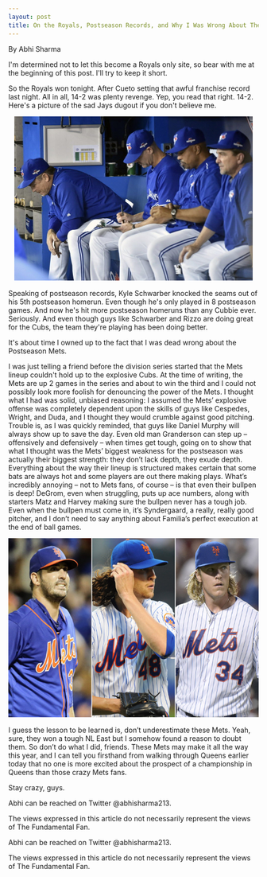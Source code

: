 ```yaml
---
layout: post
title: On the Royals, Postseason Records, and Why I Was Wrong About The Mets
---
```

By Abhi Sharma

I'm determined not to let this become a Royals only site, so bear with me at the beginning of this post. I'll try to keep it short.

So the Royals won tonight. After Cueto setting that awful franchise record last night. All in all, 14-2 was plenty revenge. Yep, you read that right. 14-2. Here's a picture of the sad Jays dugout if you don't believe me.

<p style="text-align:center;"><img src="/images/sad.jpg" alt="Cueto!" width="480" height="330"/></p>

Speaking of postseason records, Kyle Schwarber knocked the seams out of his 5th postseason homerun. Even though he's only played in 8 postseason games. And now he's hit more postseason homeruns than any Cubbie ever. Seriously. And even though guys like Schwarber and Rizzo are doing great for the Cubs, the team they're playing has been doing better.

It's about time I owned up to the fact that I was dead wrong about the Postseason Mets.

I was just telling a friend before the division series started that the Mets lineup couldn't hold up to the explosive Cubs. At the time of writing, the Mets are up 2 games in the series and about to win the third and I could not possibly look more foolish for denouncing the power of the Mets. I thought what I had was solid, unbiased reasoning: I assumed the Mets’ explosive offense was completely dependent upon the skills of guys like Cespedes, Wright, and Duda, and I thought they would crumble against good pitching. Trouble is, as I was quickly reminded, that guys like Daniel Murphy will always show up to save the day. Even old man Granderson can step up – offensively and defensively – when times get tough, going on to show that what I thought was the Mets’ biggest weakness for the postseason was actually their biggest strength: they don’t lack depth, they exude depth. Everything about the way their lineup is structured makes certain that some bats are always hot and some players are out there making plays. What’s incredibly annoying – not to Mets fans, of course – is that even their bullpen is deep! DeGrom, even when struggling, puts up ace numbers, along with starters Matz and Harvey making sure the bullpen never has a tough job. Even when the bullpen must come in, it’s Syndergaard, a really, really good pitcher, and I don’t need to say anything about Familia’s perfect execution at the end of ball games.

<p style="text-align:center;"><img src="/images/mets-starters.jpg" alt="Cueto!" width="600" height="360"/></p>

I guess the lesson to be learned is, don’t underestimate these Mets. Yeah, sure, they won a tough NL East but I somehow found a reason to doubt them. So don’t do what I did, friends. These Mets may make it all the way this year, and I can tell you firsthand from walking through Queens earlier today that no one is more excited about the prospect of a championship in Queens than those crazy Mets fans.

Stay crazy, guys. 

Abhi can be reached on Twitter @abhisharma213.

The views expressed in this article do not necessarily represent the views of The Fundamental Fan.
 



Abhi can be reached on Twitter @abhisharma213.

The views expressed in this article do not necessarily represent the views of The Fundamental Fan.
